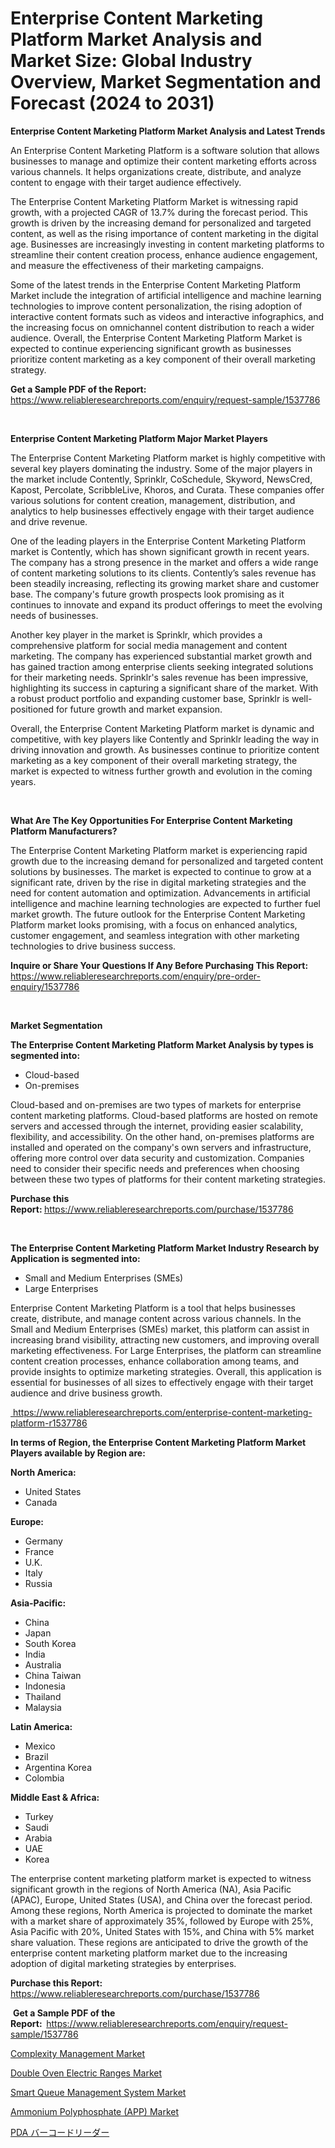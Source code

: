 <p><h1>Enterprise Content Marketing Platform Market Analysis and Market Size: Global Industry Overview, Market Segmentation and Forecast (2024 to 2031)</h1></p><p><strong>Enterprise Content Marketing Platform Market Analysis and Latest Trends</strong></p>
<p><p>An Enterprise Content Marketing Platform is a software solution that allows businesses to manage and optimize their content marketing efforts across various channels. It helps organizations create, distribute, and analyze content to engage with their target audience effectively.</p><p>The Enterprise Content Marketing Platform Market is witnessing rapid growth, with a projected CAGR of 13.7% during the forecast period. This growth is driven by the increasing demand for personalized and targeted content, as well as the rising importance of content marketing in the digital age. Businesses are increasingly investing in content marketing platforms to streamline their content creation process, enhance audience engagement, and measure the effectiveness of their marketing campaigns.</p><p>Some of the latest trends in the Enterprise Content Marketing Platform Market include the integration of artificial intelligence and machine learning technologies to improve content personalization, the rising adoption of interactive content formats such as videos and interactive infographics, and the increasing focus on omnichannel content distribution to reach a wider audience. Overall, the Enterprise Content Marketing Platform Market is expected to continue experiencing significant growth as businesses prioritize content marketing as a key component of their overall marketing strategy.</p></p>
<p><strong>Get a Sample PDF of the Report:&nbsp;</strong> <a href="https://www.reliableresearchreports.com/enquiry/request-sample/1537786">https://www.reliableresearchreports.com/enquiry/request-sample/1537786</a></p>
<p>&nbsp;</p>
<p><strong>Enterprise Content Marketing Platform Major Market Players</strong></p>
<p><p>The Enterprise Content Marketing Platform market is highly competitive with several key players dominating the industry. Some of the major players in the market include Contently, Sprinklr, CoSchedule, Skyword, NewsCred, Kapost, Percolate, ScribbleLive, Khoros, and Curata. These companies offer various solutions for content creation, management, distribution, and analytics to help businesses effectively engage with their target audience and drive revenue.</p><p>One of the leading players in the Enterprise Content Marketing Platform market is Contently, which has shown significant growth in recent years. The company has a strong presence in the market and offers a wide range of content marketing solutions to its clients. Contently’s sales revenue has been steadily increasing, reflecting its growing market share and customer base. The company's future growth prospects look promising as it continues to innovate and expand its product offerings to meet the evolving needs of businesses.</p><p>Another key player in the market is Sprinklr, which provides a comprehensive platform for social media management and content marketing. The company has experienced substantial market growth and has gained traction among enterprise clients seeking integrated solutions for their marketing needs. Sprinklr's sales revenue has been impressive, highlighting its success in capturing a significant share of the market. With a robust product portfolio and expanding customer base, Sprinklr is well-positioned for future growth and market expansion.</p><p>Overall, the Enterprise Content Marketing Platform market is dynamic and competitive, with key players like Contently and Sprinklr leading the way in driving innovation and growth. As businesses continue to prioritize content marketing as a key component of their overall marketing strategy, the market is expected to witness further growth and evolution in the coming years.</p></p>
<p>&nbsp;</p>
<p><strong>What Are The Key Opportunities For Enterprise Content Marketing Platform Manufacturers?</strong></p>
<p><p>The Enterprise Content Marketing Platform market is experiencing rapid growth due to the increasing demand for personalized and targeted content solutions by businesses. The market is expected to continue to grow at a significant rate, driven by the rise in digital marketing strategies and the need for content automation and optimization. Advancements in artificial intelligence and machine learning technologies are expected to further fuel market growth. The future outlook for the Enterprise Content Marketing Platform market looks promising, with a focus on enhanced analytics, customer engagement, and seamless integration with other marketing technologies to drive business success.</p></p>
<p><strong>Inquire or Share Your Questions If Any Before Purchasing This Report:</strong> <a href="https://www.reliableresearchreports.com/enquiry/pre-order-enquiry/1537786">https://www.reliableresearchreports.com/enquiry/pre-order-enquiry/1537786</a></p>
<p>&nbsp;</p>
<p><strong>Market Segmentation</strong></p>
<p><strong>The Enterprise Content Marketing Platform Market Analysis by types is segmented into:</strong></p>
<p><ul><li>Cloud-based</li><li>On-premises</li></ul></p>
<p><p>Cloud-based and on-premises are two types of markets for enterprise content marketing platforms. Cloud-based platforms are hosted on remote servers and accessed through the internet, providing easier scalability, flexibility, and accessibility. On the other hand, on-premises platforms are installed and operated on the company's own servers and infrastructure, offering more control over data security and customization. Companies need to consider their specific needs and preferences when choosing between these two types of platforms for their content marketing strategies.</p></p>
<p><strong>Purchase this Report:&nbsp;</strong><a href="https://www.reliableresearchreports.com/purchase/1537786">https://www.reliableresearchreports.com/purchase/1537786</a></p>
<p>&nbsp;</p>
<p><strong>The Enterprise Content Marketing Platform Market Industry Research by Application is segmented into:</strong></p>
<p><ul><li>Small and Medium Enterprises (SMEs)</li><li>Large Enterprises</li></ul></p>
<p><p>Enterprise Content Marketing Platform is a tool that helps businesses create, distribute, and manage content across various channels. In the Small and Medium Enterprises (SMEs) market, this platform can assist in increasing brand visibility, attracting new customers, and improving overall marketing effectiveness. For Large Enterprises, the platform can streamline content creation processes, enhance collaboration among teams, and provide insights to optimize marketing strategies. Overall, this application is essential for businesses of all sizes to effectively engage with their target audience and drive business growth.</p></p>
<p><a href="https://www.reliableresearchreports.com/enterprise-content-marketing-platform-r1537786">&nbsp;https://www.reliableresearchreports.com/enterprise-content-marketing-platform-r1537786</a></p>
<p><strong>In terms of Region, the Enterprise Content Marketing Platform Market Players available by Region are:</strong></p>
<p>
    <p> <strong> North America: </strong>
        <ul>
            <li>United States</li>
            <li>Canada</li>
        </ul>
        </p> 
    <p> <strong> Europe: </strong>
        <ul>
            <li>Germany</li>
            <li>France</li>
            <li>U.K.</li>
            <li>Italy</li>
            <li>Russia</li>
        </ul>
        </p> 
    <p> <strong> Asia-Pacific: </strong>
        <ul>
            <li>China</li>
            <li>Japan</li>
            <li>South Korea</li>
            <li>India</li>
            <li>Australia</li>
            <li>China Taiwan</li>
            <li>Indonesia</li>
            <li>Thailand</li>
            <li>Malaysia</li>
        </ul>
        </p> 
    <p> <strong> Latin America: </strong>
        <ul>
            <li>Mexico</li>
            <li>Brazil</li>
            <li>Argentina Korea</li>
            <li>Colombia</li>
        </ul>
        </p> 
    <p> <strong> Middle East & Africa: </strong>
        <ul>
            <li>Turkey</li>
            <li>Saudi</li>
            <li>Arabia</li>
            <li>UAE</li>
            <li>Korea</li>
        </ul>
    </p>
    </p>
<p><p>The enterprise content marketing platform market is expected to witness significant growth in the regions of North America (NA), Asia Pacific (APAC), Europe, United States (USA), and China over the forecast period. Among these regions, North America is projected to dominate the market with a market share of approximately 35%, followed by Europe with 25%, Asia Pacific with 20%, United States with 15%, and China with 5% market share valuation. These regions are anticipated to drive the growth of the enterprise content marketing platform market due to the increasing adoption of digital marketing strategies by enterprises.</p></p>
<p><strong>Purchase this Report: </strong><a href="https://www.reliableresearchreports.com/purchase/1537786">https://www.reliableresearchreports.com/purchase/1537786</a></p>
<p>&nbsp;<strong>Get a Sample PDF of the Report:&nbsp;&nbsp;</strong><a href="https://www.reliableresearchreports.com/enquiry/request-sample/1537786">https://www.reliableresearchreports.com/enquiry/request-sample/1537786</a></p>
<p><strong></strong></p>
<p><p><a href="https://github.com/mdinislamsheik/Market-Research-Report-List-1/blob/main/complexity-management-market.md">Complexity Management Market</a></p><p><a href="https://medium.com/@colin.burgess8756/double-oven-electric-ranges-market-size-share-trends-analysis-report-by-end-use-application-86c1d2643907">Double Oven Electric Ranges Market</a></p><p><a href="https://github.com/NorbertYates/Market-Research-Report-List-6/blob/main/smart-queue-management-system-market.md">Smart Queue Management System Market</a></p><p><a href="https://medium.com/@dereodrews76856/navigating-the-global-ammonium-polyphosphate-app-market-landscape-trends-forecasts-and-impact-93fd8a1b6396">Ammonium Polyphosphate (APP) Market</a></p><p><a href="https://medium.com/@verniebarton2023/pda-%E3%83%90%E3%83%BC%E3%82%B3%E3%83%BC%E3%83%89%E3%83%AA%E3%83%BC%E3%83%80%E3%83%BC%E5%B8%82%E5%A0%B4%E3%81%AE%E3%82%B5%E3%82%A4%E3%82%BA-%E3%82%B7%E3%82%A7%E3%82%A2-%E3%83%88%E3%83%AC%E3%83%B3%E3%83%89%E5%88%86%E6%9E%90%E3%83%AC%E3%83%9D%E3%83%BC%E3%83%88-%E3%82%A8%E3%83%B3%E3%83%89%E3%83%A6%E3%83%BC%E3%82%B9-%E5%B0%8F%E5%A3%B2%E3%81%8A%E3%82%88%E3%81%B3%E5%8D%B8%E5%A3%B2%E6%A5%AD-%E7%89%A9%E6%B5%81%E3%81%8A%E3%82%88%E3%81%B3%E5%80%89%E5%BA%AB%E6%A5%AD-%E7%94%A3%E6%A5%AD%E8%A3%BD%E9%80%A0%E6%A5%AD-%E3%83%98%E3%83%AB%E3%82%B9%E3%82%B1%E3%82%A2-%E3%81%9D%E3%81%AE%E4%BB%96-%E5%8E%9F%E6%96%99%E5%88%A5-%E3%81%8A%E3%82%88%E3%81%B32031%E5%B9%B4%E3%81%BE%E3%81%A7%E3%81%AE%E4%BA%88%E6%B8%AC-212085413823">PDA バーコードリーダー</a></p></p>